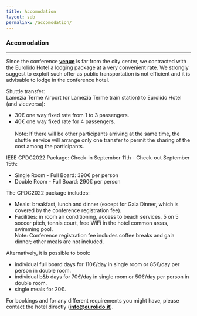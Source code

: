 ```yaml
---
title: Accomodation
layout: sub
permalink: /accomodation/
---
```


<h3>Accomodation</h3>
<hr/>

Since the conference <a href="http://cyber-science.org/2022/venue/"><u><b>venue</b></u></a> is far from the city center, we contracted with the Eurolido Hotel a lodging package at a very convenient rate. 
We strongly suggest to exploit such offer as public transportation is not efficient and it is advisable to lodge in the conference hotel.<br/>

Shuttle transfer:<br/>
Lamezia Terme Airport (or Lamezia Terme train station) to Eurolido Hotel (and viceversa):<br/> 
- 30&euro; one way fixed rate from 1 to 3 passengers.<br/> 
- 40&euro; one way fixed rate for 4 passengers.<br/>  
Note: If there will be other participants arriving at the same time, the shuttle service will arrange only one transfer to permit the sharing of the cost among the participants.<br/>  

IEEE CPDC2022 Package: Check-in September 11th - Check-out September 15th:<br/>
- Single Room - Full Board: 390&euro; per person<br/>
- Double Room - Full Board: 290&euro; per person<br/>

The CPDC2022 package includes:<br/>
- Meals: breakfast, lunch and dinner (except for Gala Dinner, which is covered by the conference registration fee).<br/>
- Facilities: in room air conditioning, access to beach services, 5 on 5 soccer pitch, tennis court, free WiFi in the hotel common areas, swimming pool.<br/>
Note: Conference registration fee includes coffee breaks and gala dinner; other meals are not included.<br/>

Alternatively, it is possible to book:<br/> 
- individual full board days for 110&euro;/day in single room or 85&euro;/day per person in double room.<br/>
- individual b&b days for 70&euro;/day in single room or 50&euro;/day per person in double room.<br/>
- single meals for 20&euro;.<br/>

For bookings and for any different requirements you might have, please contact the hotel directly (<a href="mailto:info@eurolido.it"><u><b>info@eurolido.it</b></u></a>).
